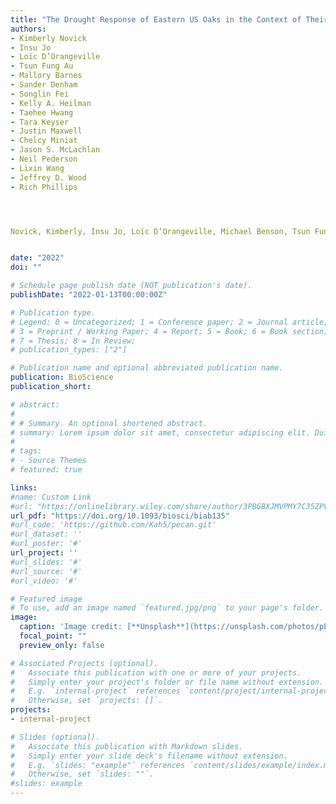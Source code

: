 ```yaml
---
title: "The Drought Response of Eastern US Oaks in the Context of Their Declining Abundance"
authors:
- Kimberly Novick
- Insu Jo
- Loïc D’Orangeville
- Tsun Fung Au
- Mallory Barnes
- Sander Denham
- Songlin Fei
- Kelly A. Heilman
- Taehee Hwang
- Tara Keyser
- Justin Maxwell
- Chelcy Miniat
- Jason S. McLachlan
- Neil Pederson
- Lixin Wang
- Jeffrey D. Wood
- Rich Phillips




Novick, Kimberly, Insu Jo, Loïc D’Orangeville, Michael Benson, Tsun Fung Au, Mallory Barnes, Sander Denham, et al. 2022. “The Drought Response of Eastern US Oaks in the Context of Their Declining Abundance.” BioScience, January, biab135. https://doi.org/10.1093/biosci/biab135.


date: "2022"
doi: ""

# Schedule page publish date (NOT publication's date).
publishDate: "2022-01-13T00:00:00Z"

# Publication type.
# Legend: 0 = Uncategorized; 1 = Conference paper; 2 = Journal article;
# 3 = Preprint / Working Paper; 4 = Report; 5 = Book; 6 = Book section;
# 7 = Thesis; 8 = In Review;
# publication_types: ["2"]

# Publication name and optional abbreviated publication name.
publication: BioScience
publication_short: 

# abstract: 
# 
# # Summary. An optional shortened abstract.
# summary: Lorem ipsum dolor sit amet, consectetur adipiscing elit. Duis posuere tellus ac convallis placerat. Proin tincidunt magna sed ex sollicitudin condimentum.
# 
# tags:
# - Source Themes
# featured: true

links:
#name: Custom Link
#url: "https://onlinelibrary.wiley.com/share/author/3PBGBXJMVPMY7C35ZPVY?target=10.1111/gcb.16038"
url_pdf: "https://doi.org/10.1093/biosci/biab135"
#url_code: 'https://github.com/Kah5/pecan.git'
#url_dataset: ''
#url_poster: '#'
url_project: ''
#url_slides: '#'
#url_source: '#'
#url_video: '#'

# Featured image
# To use, add an image named `featured.jpg/png` to your page's folder. 
image:
  caption: 'Image credit: [**Unsplash**](https://unsplash.com/photos/pLCdAaMFLTE)'
  focal_point: ""
  preview_only: false

# Associated Projects (optional).
#   Associate this publication with one or more of your projects.
#   Simply enter your project's folder or file name without extension.
#   E.g. `internal-project` references `content/project/internal-project/index.md`.
#   Otherwise, set `projects: []`.
projects:
- internal-project

# Slides (optional).
#   Associate this publication with Markdown slides.
#   Simply enter your slide deck's filename without extension.
#   E.g. `slides: "example"` references `content/slides/example/index.md`.
#   Otherwise, set `slides: ""`.
#slides: example
---
```




